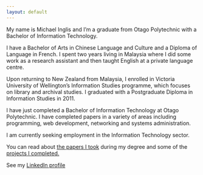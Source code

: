 ```yaml
---
layout: default
---
```


My name is Michael Inglis and I’m a graduate from Otago Polytechnic with a Bachelor of Information Technology. 

I have a Bachelor of Arts in Chinese Language and Culture and a Diploma of Language in French. I spent two years living in Malaysia where I did some work as a research assistant and then taught English at a private language centre.

Upon returning to New Zealand from Malaysia, I enrolled in Victoria University of Wellington’s Information Studies programme, which focuses on library and archival studies. I graduated with a Postgraduate Diploma in Information Studies in 2011.

I have just completed a Bachelor of Information Technology at Otago Polytechnic. I have completed papers in a variety of areas including programming, web development, networking and systems administration.

I am currently seeking employment in the Information Technology sector.

You can read about [the papers I took](https://michaelnz85.github.io/papers) during my degree and some of the [projects I completed.](https://michaelnz85.github.io/projects) 

See my [LinkedIn profile](https://www.linkedin.com/in/michael-inglis85/)
